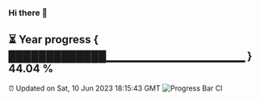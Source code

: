 ### Hi there 👋
⏳ Year progress { █████████████▁▁▁▁▁▁▁▁▁▁▁▁▁▁▁▁▁ } 44.04 %
---
⏰ Updated on Sat, 10 Jun 2023 18:15:43 GMT
![Progress Bar CI](https://github.com/liununu/liununu/workflows/Progress%20Bar%20CI/badge.svg)
